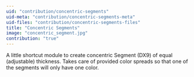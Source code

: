 ```yaml
---
uid: "contribution/concentric-segments"
uid-meta: "contribution/concentric-segments-meta"
uid-files: "contribution/concentric-segments-files"
title: "Concentric Segments"
image: "concentric_segment.jpg"
contribution: "true"
---
```


A little shortcut module to create concentric <span class="node">Segment (DX9)</span> of equal (adjustable) thickness. Takes care of provided color spreads so that one of the segments will only have one color.